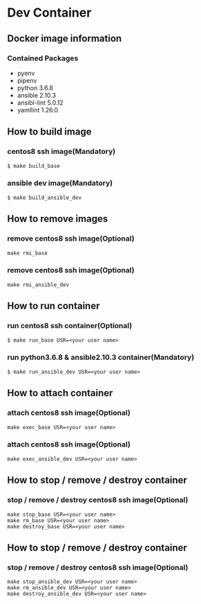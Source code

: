 # Dev Container
## Docker image information
### Contained Packages
- pyenv
- pipenv
- python 3.6.8
- ansible 2.10.3
- ansibl-lint 5.0.12
- yamllint 1.26.0
## How to build image
### centos8 ssh image(Mandatory)
```
$ make build_base
```
### ansible dev image(Mandatory)
```
$ make build_ansible_dev
```
## How to remove images
### remove centos8 ssh image(Optional)
```
make rmi_base
```
### remove centos8 ssh image(Optional)
```
make rmi_ansible_dev
```

## How to run container
### run centos8 ssh container(Optional)
```
$ make run_base USR=<your user name>
```

### run python3.6.8 & ansible2.10.3 container(Mandatory)
```
$ make run_ansible_dev USR=<your user name>
```

## How to attach container
### attach centos8 ssh image(Optional)
```
make exec_base USR=<your user name>
```

### attach centos8 ssh image(Optional)
```
make exec_ansible_dev USR=<your user name>
```

## How to stop / remove / destroy container
### stop / remove / destroy centos8 ssh image(Optional)
```
make stop_base USR=<your user name>
make rm_base USR=<your user name>
make destroy_base USR=<your user name>
```

## How to stop / remove / destroy container
### stop / remove / destroy centos8 ssh image(Optional)
```
make stop_ansible_dev USR=<your user name>
make rm_ansible_dev USR=<your user name>
make destroy_ansible_dev USR=<your user name>
```
